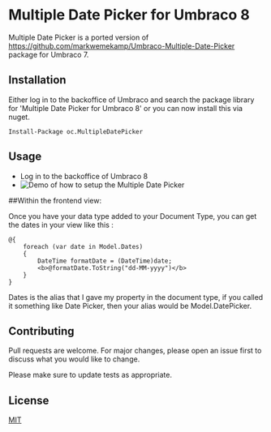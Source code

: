 # Multiple Date Picker for Umbraco 8

Multiple Date Picker is a ported version of https://github.com/markwemekamp/Umbraco-Multiple-Date-Picker package for Umbraco 7.

## Installation

Either log in to the backoffice of Umbraco and search the package library for 'Multiple Date Picker for Umbraco 8' or you can now install this via nuget. 

`Install-Package oc.MultipleDatePicker`




## Usage

* Log in to the backoffice of Umbraco 8
* ![Demo of how to setup the Multiple Date Picker](https://github.com/OwainWilliams/multipleDatePicker/blob/master/MultipleDatePicker8/assets/CreatePicker.gif)

##Within the frontend view: 

Once you have your data type added to your Document Type, you can get the dates in your view like this : 
```
@{
    foreach (var date in Model.Dates)
    {
        DateTime formatDate = (DateTime)date;
        <b>@formatDate.ToString("dd-MM-yyyy")</b>
    }
} 
```

Dates is the alias that I gave my property in the document type, if you called it something like Date Picker, then your alias would be Model.DatePicker.
## Contributing
Pull requests are welcome. For major changes, please open an issue first to discuss what you would like to change.

Please make sure to update tests as appropriate.

## License
[MIT](https://choosealicense.com/licenses/mit/)
